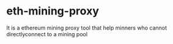 # eth-mining-proxy
It is a ethereum mining proxy tool that help minners who cannot directlyconnect to a mining pool 
